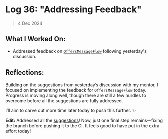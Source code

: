 # Log 36: "Addressing Feedback"

> 4 Dec 2024

## What I Worked On:

- Addressed feedback on
  [`OffersMessageFlow`](https://github.com/shaavan/rust-lightning/commits/a1274fa368afd4894b336197ee6bef0ab1fe7c55)
  following yesterday's discussion.

## Reflections:

Building on the suggestions from yesterday’s discussion with my mentor, I
focused on implementing the feedback for `OffersMessageFlow` today. Progress is
moving along well, though there are still a few hurdles to overcome before all
the suggestions are fully addressed.

I’ll aim to carve out more time later today to push this further. ✨

**Edit:** Addressed all the
[suggestions](https://github.com/shaavan/rust-lightning/commits/6d7c829c83f94d5ae33704fc50c48ee910aa82d7)!
Now, just one final step remains—fixing the branch before pushing it to the CI.
It feels good to have put in the extra effort today!
